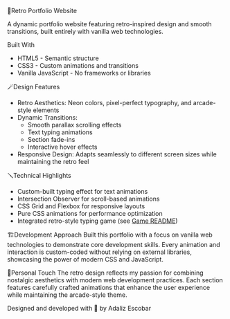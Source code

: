 🪩Retro Portfolio Website

A dynamic portfolio website featuring retro-inspired design and smooth transitions, built entirely with vanilla web technologies.

Built With
- HTML5 - Semantic structure
- CSS3 - Custom animations and transitions
- Vanilla JavaScript - No frameworks or libraries

🪄Design Features
- Retro Aesthetics: Neon colors, pixel-perfect typography, and arcade-style elements
- Dynamic Transitions: 
  - Smooth parallax scrolling effects
  - Text typing animations
  - Section fade-ins
  - Interactive hover effects
- Responsive Design: Adapts seamlessly to different screen sizes while maintaining the retro feel

🪛Technical Highlights
- Custom-built typing effect for text animations
- Intersection Observer for scroll-based animations
- CSS Grid and Flexbox for responsive layouts
- Pure CSS animations for performance optimization
- Integrated retro-style typing game (see [Game README](README.md))

🏗️Development Approach
Built this portfolio with a focus on vanilla web technologies to demonstrate core development skills. Every animation and interaction is custom-coded without relying on external libraries, showcasing the power of modern CSS and JavaScript.

💅Personal Touch
The retro design reflects my passion for combining nostalgic aesthetics with modern web development practices. Each section features carefully crafted animations that enhance the user experience while maintaining the arcade-style theme.


Designed and developed with 💜 by Adaliz Escobar
